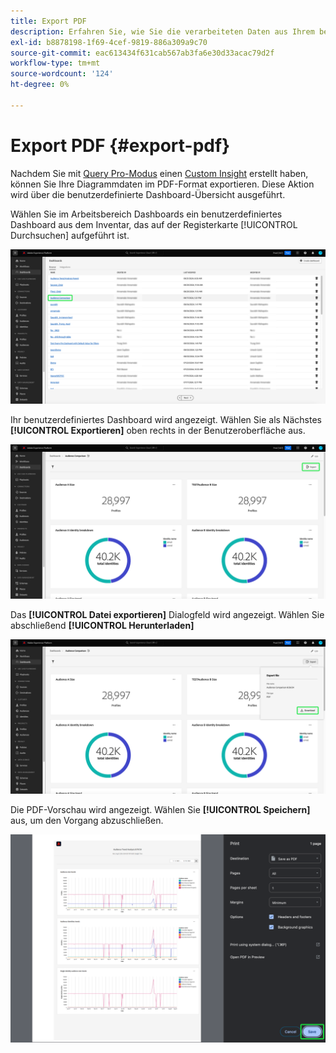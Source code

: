 ```yaml
---
title: Export PDF
description: Erfahren Sie, wie Sie die verarbeiteten Daten aus Ihrem benutzerdefinierten Dashboard Insights im PDF-Format herunterladen.
exl-id: b8878198-1f69-4cef-9819-886a309a9c70
source-git-commit: eac613434f631cab567ab3fa6e30d33acac79d2f
workflow-type: tm+mt
source-wordcount: '124'
ht-degree: 0%

---
```


# Export PDF {#export-pdf}

Nachdem Sie mit [Query Pro-Modus](./overview.md) einen [Custom Insight](./overview.md#query-pro-mode) erstellt haben, können Sie Ihre Diagrammdaten im PDF-Format exportieren. Diese Aktion wird über die benutzerdefinierte Dashboard-Übersicht ausgeführt.

Wählen Sie im Arbeitsbereich Dashboards ein benutzerdefiniertes Dashboard aus dem Inventar, das auf der Registerkarte [!UICONTROL Durchsuchen] aufgeführt ist.

![Das Dashboard-Inventar mit einem hervorgehobenen benutzerdefinierten Dashboard-Eintrag.](../images/sql-insights-query-pro-mode/dashboard-inventory-audience.png)

Ihr benutzerdefiniertes Dashboard wird angezeigt. Wählen Sie als Nächstes **[!UICONTROL Exportieren]** oben rechts in der Benutzeroberfläche aus.

![Ein benutzerdefiniertes Dashboard mit hervorgehobener Option „Export“.](../images/sql-insights-query-pro-mode/export.png)

Das **[!UICONTROL Datei exportieren]** Dialogfeld wird angezeigt. Wählen Sie abschließend **[!UICONTROL Herunterladen]**

![Das Dialogfeld „Datei exportieren“ mit Download.](../images/sql-insights-query-pro-mode/export-dialog.png)

Die PDF-Vorschau wird angezeigt. Wählen Sie **[!UICONTROL Speichern]** aus, um den Vorgang abzuschließen.

![Das Dialogfeld für die Druckvorschau mit hervorgehobener Option „Speichern“.](../images/sql-insights-query-pro-mode/print-preview.png)
